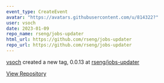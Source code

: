 ```yaml
---
event_type: CreateEvent
avatar: "https://avatars.githubusercontent.com/u/814322?"
user: vsoch
date: 2023-01-09
repo_name: rseng/jobs-updater
html_url: https://github.com/rseng/jobs-updater
repo_url: https://github.com/rseng/jobs-updater
---
```


<a href='https://github.com/vsoch' target='_blank'>vsoch</a> created a new tag, 0.0.13 at <a href='https://github.com/rseng/jobs-updater' target='_blank'>rseng/jobs-updater</a>

<a href='https://github.com/rseng/jobs-updater' target='_blank'>View Repository</a>